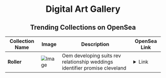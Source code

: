 <div align="center">

# Digital Art Gallery

## Trending Collections on OpenSea

| Collection Name                       | Image                                                                                     | Description                       | OpenSea Link                                                                                          |
|---------------------------------------|-------------------------------------------------------------------------------------------|-----------------------------------|--------------------------------------------------------------------------------------------------------|
| **Roller** | ![Image](https://i.seadn.io/s/raw/files/4ccae6b3372034e38663976632dbf438.jpg?w=500&auto=format?w=200&auto=format) | Oem developing suits rev relationship weddings identifier promise cleveland | <details><summary>Link</summary>[Roller](https://opensea.io/collection/roller-16)</details> |

</div>
